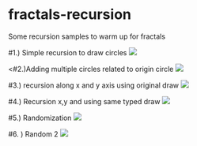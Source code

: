 # fractals-recursion
Some recursion samples to warm up for fractals

#1.) Simple recursion to draw circles
<img src="https://media.giphy.com/media/26ufnPuoxTE5vKvBK/giphy.gif"/>

<#2.)Adding multiple circles related to origin circle
<img src="https://media.giphy.com/media/l0MYQXjyp0eTLHlPq/giphy.gif"/>

#3.) recursion along x and y axis using original draw
<img src="https://media.giphy.com/media/3o6Ztdh4ZOP8JQrk5O/giphy.gif"/>

#4.) Recursion x,y and using same typed draw
<img src="https://media.giphy.com/media/3oz8xNqh11IhSxO0co/giphy.gif"/>

#5.) Randomization
<img src="https://media.giphy.com/media/26uf4LLF47fBixKzm/giphy.gif"/>

#6. ) Random 2
<img src="https://media.giphy.com/media/3o7TKAey2b5pBOVeuc/giphy.gif"/>